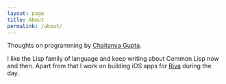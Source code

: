 ```yaml
---
layout: page
title: About
permalink: /about/
---
```


Thoughts on programming by [Chaitanya Gupta](http://chaitanyagupta.com/).

I like the Lisp family of language and keep writing about Common Lisp
now and then. Apart from that I work on building iOS apps for [Riva][]
during the day.

[Riva]: http://riva.co/
